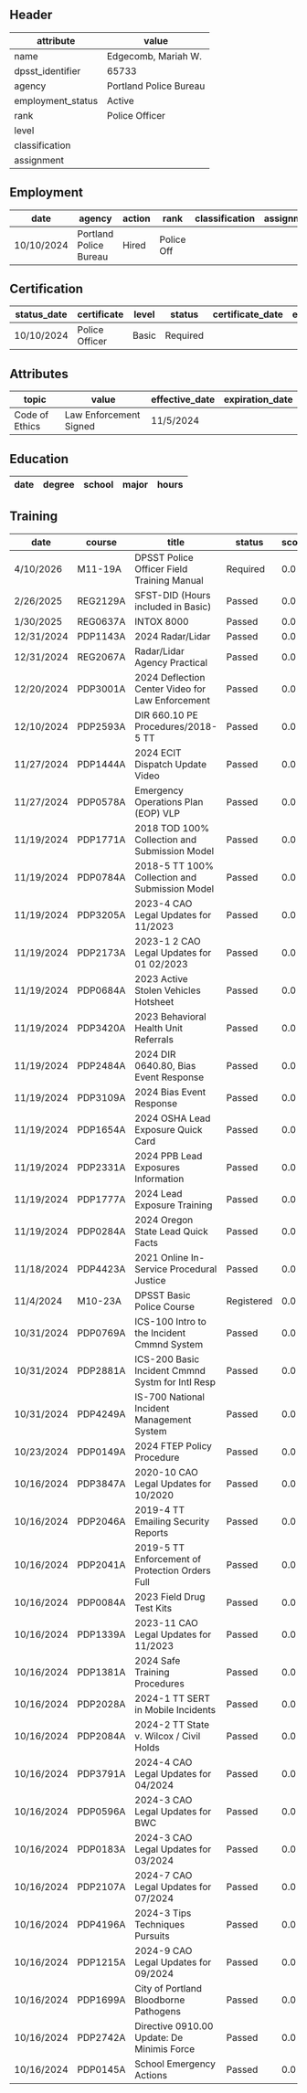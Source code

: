 ## Header
| attribute | value |
| --------- | ----- |
| name | Edgecomb, Mariah W. |
| dpsst_identifier | 65733 |
| agency | Portland Police Bureau |
| employment_status | Active |
| rank | Police Officer |
| level |  |
| classification |  |
| assignment |  |
## Employment
| date | agency | action | rank | classification | assignment |
| ---- | ------ | ------ | ---- | -------------- | ---------- |
| 10/10/2024 | Portland Police Bureau | Hired | Police Off |  |  |
## Certification
| status_date | certificate | level | status | certificate_date | expiration_date | probation_date |
| ----------- | ----------- | ----- | ------ | ---------------- | --------------- | -------------- |
| 10/10/2024 | Police Officer | Basic | Required |  |  | 4/10/2026 |
## Attributes
| topic | value | effective_date | expiration_date |
| ----- | ----- | -------------- | --------------- |
| Code of Ethics | Law Enforcement Signed | 11/5/2024 |  |
## Education
| date | degree | school | major | hours |
| ---- | ------ | ------ | ----- | ----- |
## Training
| date | course | title | status | score | hours |
| ---- | ------ | ----- | ------ | ----- | ----- |
| 4/10/2026 | M11-19A | DPSST Police Officer Field Training Manual | Required | 0.0 | 50.00 |
| 2/26/2025 | REG2129A | SFST-DID (Hours included in Basic) | Passed | 0.0 | 0.00 |
| 1/30/2025 | REG0637A | INTOX 8000 | Passed | 0.0 | 0.00 |
| 12/31/2024 | PDP1143A | 2024 Radar/Lidar | Passed | 0.0 | 11.50 |
| 12/31/2024 | REG2067A | Radar/Lidar Agency Practical | Passed | 0.0 | 16.00 |
| 12/20/2024 | PDP3001A | 2024 Deflection Center Video for Law Enforcement | Passed | 0.0 | 0.25 |
| 12/10/2024 | PDP2593A | DIR 660.10 PE Procedures/2018-5 TT | Passed | 0.0 | 0.50 |
| 11/27/2024 | PDP1444A | 2024 ECIT Dispatch Update Video | Passed | 0.0 | 0.25 |
| 11/27/2024 | PDP0578A | Emergency Operations Plan (EOP) VLP | Passed | 0.0 | 0.25 |
| 11/19/2024 | PDP1771A | 2018 TOD 100% Collection and Submission Model | Passed | 0.0 | 0.25 |
| 11/19/2024 | PDP0784A | 2018-5 TT 100% Collection and Submission Model | Passed | 0.0 | 0.25 |
| 11/19/2024 | PDP3205A | 2023-4 CAO Legal Updates for 11/2023 | Passed | 0.0 | 0.25 |
| 11/19/2024 | PDP2173A | 2023-1  2 CAO Legal Updates for 01  02/2023 | Passed | 0.0 | 0.25 |
| 11/19/2024 | PDP0684A | 2023 Active Stolen Vehicles Hotsheet | Passed | 0.0 | 0.25 |
| 11/19/2024 | PDP3420A | 2023 Behavioral Health Unit Referrals | Passed | 0.0 | 0.25 |
| 11/19/2024 | PDP2484A | 2024 DIR 0640.80, Bias Event Response | Passed | 0.0 | 0.25 |
| 11/19/2024 | PDP3109A | 2024 Bias Event Response | Passed | 0.0 | 0.25 |
| 11/19/2024 | PDP1654A | 2024 OSHA Lead Exposure Quick Card | Passed | 0.0 | 0.25 |
| 11/19/2024 | PDP2331A | 2024 PPB Lead Exposures Information | Passed | 0.0 | 0.25 |
| 11/19/2024 | PDP1777A | 2024 Lead Exposure Training | Passed | 0.0 | 0.75 |
| 11/19/2024 | PDP0284A | 2024 Oregon State Lead Quick Facts | Passed | 0.0 | 0.25 |
| 11/18/2024 | PDP4423A | 2021 Online In-Service Procedural Justice | Passed | 0.0 | 0.75 |
| 11/4/2024 | M10-23A | DPSST Basic Police Course | Registered | 0.0 | 0.00 |
| 10/31/2024 | PDP0769A | ICS-100 Intro to the Incident Cmmnd System | Passed | 0.0 | 2.00 |
| 10/31/2024 | PDP2881A | ICS-200 Basic Incident Cmmnd Systm for Intl Resp | Passed | 0.0 | 4.00 |
| 10/31/2024 | PDP4249A | IS-700 National Incident Management System | Passed | 0.0 | 4.00 |
| 10/23/2024 | PDP0149A | 2024 FTEP Policy  Procedure | Passed | 0.0 | 5.00 |
| 10/16/2024 | PDP3847A | 2020-10 CAO Legal Updates for 10/2020 | Passed | 0.0 | 0.25 |
| 10/16/2024 | PDP2046A | 2019-4 TT Emailing Security Reports | Passed | 0.0 | 0.25 |
| 10/16/2024 | PDP2041A | 2019-5 TT Enforcement of Protection Orders Full | Passed | 0.0 | 0.25 |
| 10/16/2024 | PDP0084A | 2023 Field Drug Test Kits | Passed | 0.0 | 0.25 |
| 10/16/2024 | PDP1339A | 2023-11 CAO Legal Updates for 11/2023 | Passed | 0.0 | 0.25 |
| 10/16/2024 | PDP1381A | 2024 Safe Training Procedures | Passed | 0.0 | 0.25 |
| 10/16/2024 | PDP2028A | 2024-1 TT SERT in Mobile Incidents | Passed | 0.0 | 0.25 |
| 10/16/2024 | PDP2084A | 2024-2 TT State v. Wilcox / Civil Holds | Passed | 0.0 | 0.25 |
| 10/16/2024 | PDP3791A | 2024-4 CAO Legal Updates for 04/2024 | Passed | 0.0 | 0.25 |
| 10/16/2024 | PDP0596A | 2024-3 CAO Legal Updates for BWC | Passed | 0.0 | 0.25 |
| 10/16/2024 | PDP0183A | 2024-3 CAO Legal Updates for 03/2024 | Passed | 0.0 | 0.25 |
| 10/16/2024 | PDP2107A | 2024-7 CAO Legal Updates for 07/2024 | Passed | 0.0 | 0.25 |
| 10/16/2024 | PDP4196A | 2024-3 Tips  Techniques Pursuits | Passed | 0.0 | 0.25 |
| 10/16/2024 | PDP1215A | 2024-9 CAO Legal Updates for 09/2024 | Passed | 0.0 | 0.50 |
| 10/16/2024 | PDP1699A | City of Portland Bloodborne Pathogens | Passed | 0.0 | 1.00 |
| 10/16/2024 | PDP2742A | Directive 0910.00 Update: De Minimis Force | Passed | 0.0 | 0.25 |
| 10/16/2024 | PDP0145A | School Emergency Actions | Passed | 0.0 | 0.25 |
